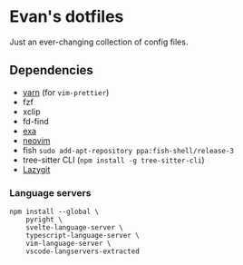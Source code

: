 # Evan's dotfiles

Just an ever-changing collection of config files.

## Dependencies

 - [yarn](https://yarnpkg.com/) (for `vim-prettier`)
 - fzf
 - xclip
 - fd-find
 - [exa](https://the.exa.website/#installation)
 - [neovim](https://github.com/neovim/neovim/releases)
 - fish `sudo add-apt-repository ppa:fish-shell/release-3`
 - tree-sitter CLI (`npm install -g tree-sitter-cli`)
 - [Lazygit](https://github.com/jesseduffield/lazygit)

### Language servers

```
npm install --global \
    pyright \
    svelte-language-server \
    typescript-language-server \
    vim-language-server \
    vscode-langservers-extracted
```
